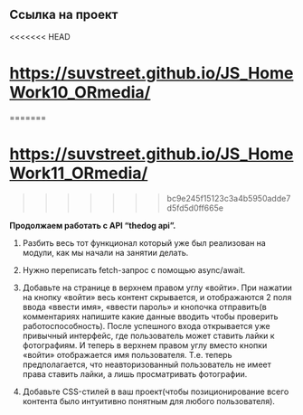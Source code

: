 ## Ссылка на проект

<<<<<<< HEAD
# https://suvstreet.github.io/JS_HomeWork10_ORmedia/
=======
# https://suvstreet.github.io/JS_HomeWork11_ORmedia/
>>>>>>> bc9e245f15123c3a4b5950adde7d5fd5d0ff665e

**Продолжаем работать с API “thedog api”.**

1. Разбить весь тот функционал который уже был реализован на модули, как мы начали на занятии делать.

2. Нужно переписать fetch-запрос с помощью async/await.

3. Добавьте на странице в верхнем правом углу «войти». При нажатии на кнопку «войти» весь контент скрывается, и отображаются 2 поля ввода «ввести имя», «ввести пароль» и кнопочка отправить(в комментариях напишите какие данные вводить чтобы проверить работоспособность). После успешного входа открывается уже привычный интерфейс, где пользователь может ставить лайки к фотографиям. И теперь в верхнем правом углу вместо кнопки «войти» отображается имя пользователя. Т.е. теперь предполагается, что неавторизованный пользователь не имеет права ставить лайки, а лишь просматривать фотографии.

4. Добавьте CSS-стилей в ваш проект(чтобы позиционирование всего контента было интуитивно понятным для любого пользователя).
